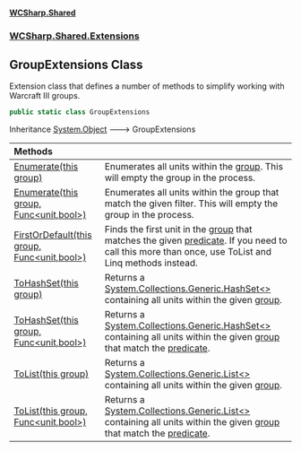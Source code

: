 #### [WCSharp\.Shared](README.md 'README')
### [WCSharp\.Shared\.Extensions](WCSharp.Shared.Extensions.md 'WCSharp\.Shared\.Extensions')

## GroupExtensions Class

Extension class that defines a number of methods to simplify working with Warcraft III groups\.

```csharp
public static class GroupExtensions
```

Inheritance [System\.Object](https://learn.microsoft.com/en-us/dotnet/api/system.object 'System\.Object') &#129106; GroupExtensions

| Methods | |
| :--- | :--- |
| [Enumerate\(this group\)](WCSharp.Shared.Extensions.GroupExtensions.Enumerate.md#WCSharp.Shared.Extensions.GroupExtensions.Enumerate(thisWCSharp.Api.group) 'WCSharp\.Shared\.Extensions\.GroupExtensions\.Enumerate\(this WCSharp\.Api\.group\)') | Enumerates all units within the [group](WCSharp.Shared.Extensions.GroupExtensions.md#WCSharp.Shared.Extensions.GroupExtensions.Enumerate(thisWCSharp.Api.group).group 'WCSharp\.Shared\.Extensions\.GroupExtensions\.Enumerate\(this WCSharp\.Api\.group\)\.group')\. This will empty the group in the process\. |
| [Enumerate\(this group, Func&lt;unit,bool&gt;\)](WCSharp.Shared.Extensions.GroupExtensions.Enumerate.md#WCSharp.Shared.Extensions.GroupExtensions.Enumerate(thisWCSharp.Api.group,System.Func_WCSharp.Api.unit,bool_) 'WCSharp\.Shared\.Extensions\.GroupExtensions\.Enumerate\(this WCSharp\.Api\.group, System\.Func\<WCSharp\.Api\.unit,bool\>\)') | Enumerates all units within the group that match the given filter\. This will empty the group in the process\. |
| [FirstOrDefault\(this group, Func&lt;unit,bool&gt;\)](WCSharp.Shared.Extensions.GroupExtensions.FirstOrDefault(thisWCSharp.Api.group,System.Func_WCSharp.Api.unit,bool_).md 'WCSharp\.Shared\.Extensions\.GroupExtensions\.FirstOrDefault\(this WCSharp\.Api\.group, System\.Func\<WCSharp\.Api\.unit,bool\>\)') | Finds the first unit in the [group](WCSharp.Shared.Extensions.GroupExtensions.FirstOrDefault(thisWCSharp.Api.group,System.Func_WCSharp.Api.unit,bool_).md#WCSharp.Shared.Extensions.GroupExtensions.FirstOrDefault(thisWCSharp.Api.group,System.Func_WCSharp.Api.unit,bool_).group 'WCSharp\.Shared\.Extensions\.GroupExtensions\.FirstOrDefault\(this WCSharp\.Api\.group, System\.Func\<WCSharp\.Api\.unit,bool\>\)\.group') that matches the given [predicate](WCSharp.Shared.Extensions.GroupExtensions.FirstOrDefault(thisWCSharp.Api.group,System.Func_WCSharp.Api.unit,bool_).md#WCSharp.Shared.Extensions.GroupExtensions.FirstOrDefault(thisWCSharp.Api.group,System.Func_WCSharp.Api.unit,bool_).predicate 'WCSharp\.Shared\.Extensions\.GroupExtensions\.FirstOrDefault\(this WCSharp\.Api\.group, System\.Func\<WCSharp\.Api\.unit,bool\>\)\.predicate')\.   If you need to call this more than once, use ToList and Linq methods instead. |
| [ToHashSet\(this group\)](WCSharp.Shared.Extensions.GroupExtensions.ToHashSet.md#WCSharp.Shared.Extensions.GroupExtensions.ToHashSet(thisWCSharp.Api.group) 'WCSharp\.Shared\.Extensions\.GroupExtensions\.ToHashSet\(this WCSharp\.Api\.group\)') | Returns a [System\.Collections\.Generic\.HashSet&lt;&gt;](https://learn.microsoft.com/en-us/dotnet/api/system.collections.generic.hashset-1 'System\.Collections\.Generic\.HashSet\`1') containing all units within the given [group](WCSharp.Shared.Extensions.GroupExtensions.md#WCSharp.Shared.Extensions.GroupExtensions.ToHashSet(thisWCSharp.Api.group).group 'WCSharp\.Shared\.Extensions\.GroupExtensions\.ToHashSet\(this WCSharp\.Api\.group\)\.group')\. |
| [ToHashSet\(this group, Func&lt;unit,bool&gt;\)](WCSharp.Shared.Extensions.GroupExtensions.ToHashSet.md#WCSharp.Shared.Extensions.GroupExtensions.ToHashSet(thisWCSharp.Api.group,System.Func_WCSharp.Api.unit,bool_) 'WCSharp\.Shared\.Extensions\.GroupExtensions\.ToHashSet\(this WCSharp\.Api\.group, System\.Func\<WCSharp\.Api\.unit,bool\>\)') | Returns a [System\.Collections\.Generic\.HashSet&lt;&gt;](https://learn.microsoft.com/en-us/dotnet/api/system.collections.generic.hashset-1 'System\.Collections\.Generic\.HashSet\`1') containing all units within the given [group](WCSharp.Shared.Extensions.GroupExtensions.md#WCSharp.Shared.Extensions.GroupExtensions.ToHashSet(thisWCSharp.Api.group,System.Func_WCSharp.Api.unit,bool_).group 'WCSharp\.Shared\.Extensions\.GroupExtensions\.ToHashSet\(this WCSharp\.Api\.group, System\.Func\<WCSharp\.Api\.unit,bool\>\)\.group') that match the [predicate](WCSharp.Shared.Extensions.GroupExtensions.md#WCSharp.Shared.Extensions.GroupExtensions.ToHashSet(thisWCSharp.Api.group,System.Func_WCSharp.Api.unit,bool_).predicate 'WCSharp\.Shared\.Extensions\.GroupExtensions\.ToHashSet\(this WCSharp\.Api\.group, System\.Func\<WCSharp\.Api\.unit,bool\>\)\.predicate')\. |
| [ToList\(this group\)](WCSharp.Shared.Extensions.GroupExtensions.ToList.md#WCSharp.Shared.Extensions.GroupExtensions.ToList(thisWCSharp.Api.group) 'WCSharp\.Shared\.Extensions\.GroupExtensions\.ToList\(this WCSharp\.Api\.group\)') | Returns a [System\.Collections\.Generic\.List&lt;&gt;](https://learn.microsoft.com/en-us/dotnet/api/system.collections.generic.list-1 'System\.Collections\.Generic\.List\`1') containing all units within the given [group](WCSharp.Shared.Extensions.GroupExtensions.md#WCSharp.Shared.Extensions.GroupExtensions.ToList(thisWCSharp.Api.group).group 'WCSharp\.Shared\.Extensions\.GroupExtensions\.ToList\(this WCSharp\.Api\.group\)\.group')\. |
| [ToList\(this group, Func&lt;unit,bool&gt;\)](WCSharp.Shared.Extensions.GroupExtensions.ToList.md#WCSharp.Shared.Extensions.GroupExtensions.ToList(thisWCSharp.Api.group,System.Func_WCSharp.Api.unit,bool_) 'WCSharp\.Shared\.Extensions\.GroupExtensions\.ToList\(this WCSharp\.Api\.group, System\.Func\<WCSharp\.Api\.unit,bool\>\)') | Returns a [System\.Collections\.Generic\.List&lt;&gt;](https://learn.microsoft.com/en-us/dotnet/api/system.collections.generic.list-1 'System\.Collections\.Generic\.List\`1') containing all units within the given [group](WCSharp.Shared.Extensions.GroupExtensions.md#WCSharp.Shared.Extensions.GroupExtensions.ToList(thisWCSharp.Api.group,System.Func_WCSharp.Api.unit,bool_).group 'WCSharp\.Shared\.Extensions\.GroupExtensions\.ToList\(this WCSharp\.Api\.group, System\.Func\<WCSharp\.Api\.unit,bool\>\)\.group') that match the [predicate](WCSharp.Shared.Extensions.GroupExtensions.md#WCSharp.Shared.Extensions.GroupExtensions.ToList(thisWCSharp.Api.group,System.Func_WCSharp.Api.unit,bool_).predicate 'WCSharp\.Shared\.Extensions\.GroupExtensions\.ToList\(this WCSharp\.Api\.group, System\.Func\<WCSharp\.Api\.unit,bool\>\)\.predicate')\. |
